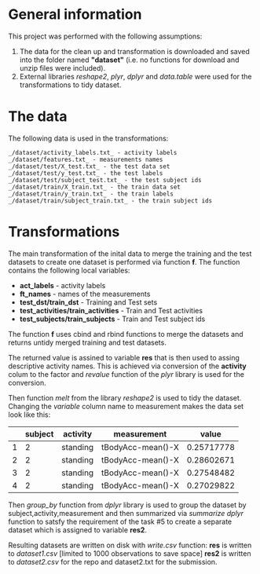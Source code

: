 # General information
This project was performed with the following assumptions:
1. The data for the clean up and transformation is downloaded and saved into  the folder named **"dataset"** (i.e. no functions for download and unzip files were included).
2. External libraries _reshape2_, _plyr_, _dplyr_ and _data.table_ were used for the transformations to tidy dataset.

# The data
The following data is used in the transformations:
```
_/dataset/activity_labels.txt_ - activity labels
_/dataset/features.txt_ - measurements names
_/dataset/test/X_test.txt_ - the test data set
_/dataset/test/y_test.txt_ - the test labels
_/dataset/test/subject_test.txt_ - the test subject ids
_/dataset/train/X_train.txt_ - the train data set
_/dataset/train/y_train.txt_ - the train labels
_/dataset/train/subject_train.txt_ - the train subject ids

```

# Transformations 
The main transformation of the inital data to merge the training and the test datasets to create one dataset is performed via function **f**. The function contains the following local variables:

* **act_labels** - activity labels
* **ft_names** - names of the measurements
* **test_dst/train_dst** - Training and Test sets
* **test_activities/train_activities** - Train and Test activities
* **test_subjects/train_subjects**  - Train and Test subject ids

The function **f** uses cbind and rbind functions to merge the datasets and returns untidy merged training and test datasets.

The returned value is assined to variable **res** that is then used to assing descriptive activity names. This is achieved via conversion of the **activity** colum to the factor and _revalue_ function of the _plyr_ library is used for the conversion.

Then function _melt_ from the library _reshape2_ is used to tidy the dataset. Changing the _variable_ column name to measurement makes the data set look like this:

|	|subject	|activity	|measurement       |value        |
|-------|---------------|---------------|------------------|-------------|
|1	|2	        |standing	|tBodyAcc-mean()-X |0.25717778   |
|2	|2	        |standing	|tBodyAcc-mean()-X |0.28602671   |
|3	|2	        |standing	|tBodyAcc-mean()-X |0.27548482   |
|4	|2	        |standing	|tBodyAcc-mean()-X |0.27029822   |

Then _group_by_ function from _dplyr_ library is used to group the dataset by subject,activity,measurement and then summarized via _summarize_ _dplyr_ function to satsfy the requirement of the task #5 to create a separate dataset which is assigned to variable **res2**.

Resulting datasets are written on disk with _write.csv_ function:
**res** is written to _dataset1.csv_ [limited to 1000 observations to save space]
**res2** is written to _dataset2.csv_ for the repo and dataset2.txt for the submission.

